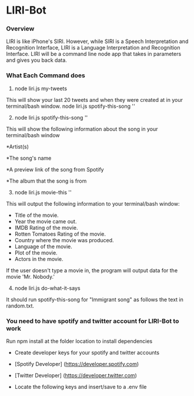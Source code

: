 # LIRI-Bot

### Overview
LIRI is like iPhone's SIRI. However, while SIRI is a Speech Interpretation and Recognition Interface, LIRI is a Language Interpretation and Recognition Interface. LIRI will be a command line node app that takes in parameters and gives you back data.

### What Each Command does
1. node liri.js my-tweets

This will show your last 20 tweets and when they were created at in your terminal/bash window.
node liri.js spotify-this-song '<song name here>'

2. node liri.js spotify-this-song '<song name here>'

This will show the following information about the song in your terminal/bash window

*Artist(s)

*The song's name

*A preview link of the song from Spotify

*The album that the song is from

3. node liri.js movie-this '<movie name here>'

This will output the following information to your terminal/bash window:

  * Title of the movie.
  * Year the movie came out.
  * IMDB Rating of the movie.
  * Rotten Tomatoes Rating of the movie.
  * Country where the movie was produced.
  * Language of the movie.
  * Plot of the movie.
  * Actors in the movie.

If the user doesn't type a movie in, the program will output data for the movie 'Mr. Nobody.'


4. node liri.js do-what-it-says

It should run spotify-this-song for "Immigrant song" as follows the text in random.txt.

### You need to have spotify and twitter account for LIRI-Bot to work
Run npm install at the folder location to install dependencies

- Create developer keys for your spotify and twitter accounts

- [Spotify Developer] (https://developer.spotify.com)

- [Twitter Developer] (https://developer.twitter.com)

- Locate the following keys and insert/save to a .env file



